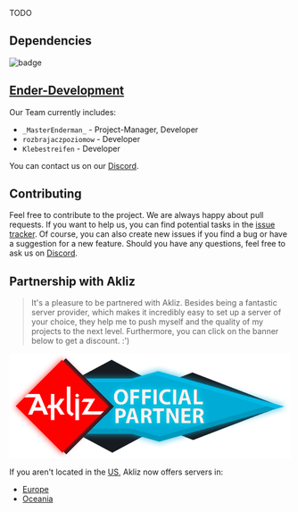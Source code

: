 TODO

## Dependencies

![badge](https://img.shields.io/badge/required-Forgelin--Continuous-gray?style=flat-square&labelColor=red&link=https://www.curseforge.com/minecraft/mc-mods/forgelin-continuous)

## [Ender-Development](https://github.com/Ender-Development)

Our Team currently includes:

- `_MasterEnderman_` - Project-Manager, Developer
- `rozbrajaczpoziomow` - Developer
- `Klebestreifen` - Developer

You can contact us on our [Discord](https://discord.gg/JF7x2vG).

## Contributing

Feel free to contribute to the project. We are always happy about pull requests.
If you want to help us, you can find potential tasks in
the [issue tracker](https://github.com/Ender-Development/TODO/issues).
Of course, you can also create new issues if you find a bug or have a suggestion for a new feature.
Should you have any questions, feel free to ask us on [Discord](https://discord.gg/JF7x2vG).

## Partnership with Akliz

> It's a pleasure to be partnered with Akliz. Besides being a fantastic server provider, which makes it incredibly easy
> to set up a server of your choice, they help me to push myself and the quality of my projects to the next level.
> Furthermore, you can click on the banner below to get a discount. :')

<a href="https://www.akliz.net/enderman"><img src="https://github.com/MasterEnderman/Zerblands-Remastered/raw/master/Akliz_Partner.png" align="center"/></a>

If you aren't located in the [US](https://www.akliz.net/enderman), Akliz now offers servers in:

- [Europe](https://www.akliz.net/enderman-eu)
- [Oceania](https://www.akliz.net/enderman-oce)


